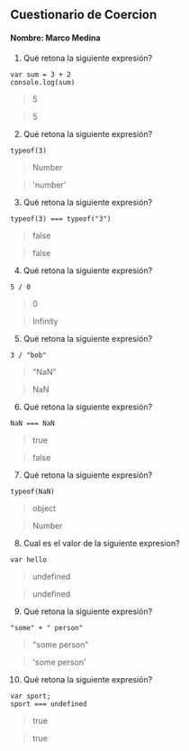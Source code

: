 ## Cuestionario de Coercion
#### Nombre: Marco Medina

1. Qué retona la siguiente expresión?
```
var sum = 3 + 2
console.log(sum)
```

> 5

> 5

2. Qué retona la siguiente expresión?
```
typeof(3)
```

> Number

> 'number'

3. Qué retona la siguiente expresión?
```
typeof(3) === typeof("3")
```
> false

> false

4. Qué retona la siguiente expresión?
```
5 / 0
```

> 0

> Infinity

5. Qué retona la siguiente expresión?
```
3 / "bob"
```

> "NaN"

> NaN

6. Qué retona la siguiente expresión?
```
NaN === NaN
```

> true

> false

7. Qué retona la siguiente expresión?
```
typeof(NaN)
```

> object

> Number

8. Cual es el valor de la siguiente expresion?
```
var hello
```

> undefined

> undefined

9. Qué retona la siguiente expresión?
```
"some" + " person"
```

> "some person"

> 'some person'

10. Qué retona la siguiente expresión?
```
var sport; 
sport === undefined
```

> true

> true


